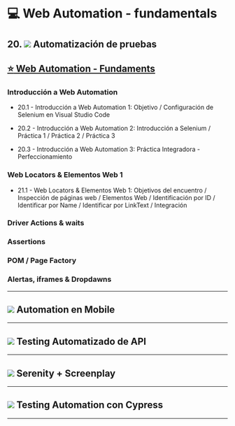 # :computer: Web Automation - fundamentals


## 20. <img src="https://img.icons8.com/external-flaticons-flat-flat-icons/30/null/external-qa-agile-flaticons-flat-flat-icons.png"/> Automatización de pruebas

## [:star: Web Automation - Fundaments](https://github.com/eugenia1984/QA/tree/main/EGG/web_automation_fundamentals)

### Introducción a Web Automation

- 20.1 - Introducción a Web Automation 1: Objetivo / Configuración de Selenium en Visual Studio Code

- 20.2 - Introducción a Web Automation 2: Introducción a Selenium / Práctica 1 / Práctica 2 / Práctica 3

- 20.3 - Introducción a Web Automation 3: Práctica Integradora - Perfeccionamiento

### Web Locators & Elementos Web 1

- 21.1 - Web Locators & Elementos Web 1: Objetivos del encuentro / Inspección de páginas web / Elementos Web / Identificación por ID / Identificar por Name / Identificar por LinkText / Integración

### Driver Actions & waits

### Assertions

### POM / Page Factory

### Alertas, iframes & Dropdawns

---

## <img src="https://img.icons8.com/external-flaticons-flat-flat-icons/30/null/external-qa-agile-flaticons-flat-flat-icons.png"/> Automation en Mobile

---

## <img src="https://img.icons8.com/external-flaticons-flat-flat-icons/30/null/external-qa-agile-flaticons-flat-flat-icons.png"/> Testing Automatizado de API

---

## <img src="https://img.icons8.com/external-flaticons-flat-flat-icons/30/null/external-qa-agile-flaticons-flat-flat-icons.png"/> Serenity + Screenplay

---

## <img src="https://img.icons8.com/external-flaticons-flat-flat-icons/30/null/external-qa-agile-flaticons-flat-flat-icons.png"/> Testing Automation con Cypress

---
